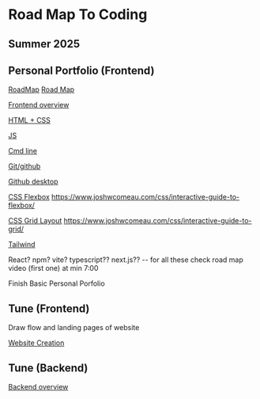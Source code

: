 # Road Map To Coding
## Summer 2025

## Personal Portfolio (Frontend)

[RoadMap](https://www.youtube.com/watch?v=lQrcQ3e4mkA)
[Road Map](https://roadmap.sh/frontend?r=frontend-beginner)


[Frontend overview](https://www.youtube.com/watch?v=WG5ikvJ2TKA)

[HTML + CSS](https://www.youtube.com/watch?v=G3e-cpL7ofc)

[JS](https://www.youtube.com/watch?v=PkZNo7MFNFg)


[Cmd line](https://www.youtube.com/watch?v=uwAqEzhyjtw)

[Git/github](https://www.youtube.com/watch?v=tRZGeaHPoaw)

[Github desktop](https://www.youtube.com/watch?v=8Dd7KRpKeaE)

[CSS Flexbox](https://css-tricks.com/snippets/css/a-guide-to-flexbox/)
https://www.joshwcomeau.com/css/interactive-guide-to-flexbox/

[CSS Grid Layout](https://css-tricks.com/snippets/css/complete-guide-grid/)
https://www.joshwcomeau.com/css/interactive-guide-to-grid/

[Tailwind](https://www.youtube.com/watch?v=6biMWgD6_JY)

React?
npm?
vite?
typescript??
next.js??  -- for all these check road map video (first one) at min 7:00

Finish Basic Personal Porfolio

## Tune (Frontend)
Draw flow and landing pages of website

[Website Creation](https://www.youtube.com/watch?v=krfUjg0S2uI)

## Tune (Backend)
[Backend overview](https://www.youtube.com/watch?v=XBu54nfzxAQ)






